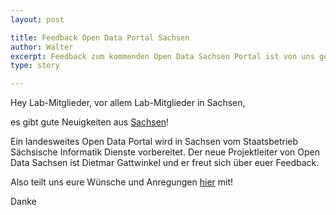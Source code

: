 ```yaml
---
layout: post

title: Feedback Open Data Portal Sachsen
author: Walter
excerpt: Feedback zum kommenden Open Data Sachsen Portal ist von uns gewünscht!
type: story

---
```


Hey Lab-Mitglieder, vor allem Lab-Mitglieder in Sachsen,

es gibt gute Neuigkeiten aus [Sachsen][]!

Ein landesweites Open Data Portal wird in Sachsen vom Staatsbetrieb Sächsische Informatik Dienste vorbereitet. Der neue Projektleiter von Open Data Sachsen ist Dietmar Gattwinkel und er freut sich über euer Feedback.

Also teilt uns eure Wünsche und Anregungen [hier][] mit!

Danke

[Sachsen]: https://netzpolitik.org/2014/sachsen-waehlt-und-open-data-kommt/
[hier]: https://docs.google.com/forms/d/1RYDPaOVFEDeiXDJUoWeBc8Nrfr6lFQmT3wCmlv7kXuk/viewform
